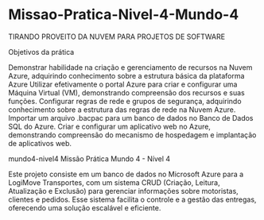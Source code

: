 # Missao-Pratica-Nivel-4-Mundo-4
TIRANDO PROVEITO DA NUVEM PARA PROJETOS DE SOFTWARE

Objetivos da prática

Demonstrar habilidade na criação e gerenciamento de recursos na Nuvem
Azure, adquirindo conhecimento sobre a estrutura básica da plataforma Azure
Utilizar efetivamente o portal Azure para criar e configurar uma Máquina
Virtual (VM), demonstrando compreensão dos recursos e suas funções.
Configurar regras de rede e grupos de segurança, adquirindo conhecimento
sobre a estrutura das regras de rede na Nuvem Azure.
Importar um arquivo .bacpac para um banco de dados no Banco de Dados SQL
do Azure.
Criar e configurar um aplicativo web no Azure, demonstrando compreensão do
mecanismo de hospedagem e implantação de aplicativos web.


mundo4-nivel4
Missão Prática Mundo 4 - Nível 4

Este projeto consiste em um banco de dados no Microsoft Azure para a LogiMove Transportes, com um sistema CRUD (Criação, Leitura, Atualização e Exclusão) para gerenciar informações sobre motoristas, clientes e pedidos. Esse sistema facilita o controle e a gestão das entregas, oferecendo uma solução escalável e eficiente.
